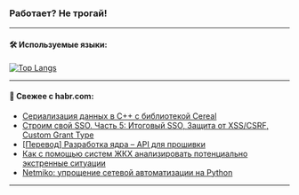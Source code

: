 ### Работает? Не трогай!

---
<!--
#### 🛠️ Technical stack:

![Java](https://img.shields.io/badge/Java-informational?logo=Oracle&style=flat&logoColor=white&color=FF4500)
![Kotlin](https://img.shields.io/badge/Kotlin-informational?logo=Kotlin&style=flat&logoColor=white&color=774D97)
![TS](https://img.shields.io/badge/TypeScript-informational?logo=typeScript&style=flat&logoColor=black&color=017acc)
![Python](https://img.shields.io/badge/Python-informational?logo=Python&style=flat&logoColor=black&color=ffdd54) <br>
![Spring](https://img.shields.io/badge/Spring-informational?logo=Spring&style=flat&logoColor=white&color=6DB33F) 
![SpringBoot](https://img.shields.io/badge/SpringBoot-informational?logo=SpringBoot&style=flat&logoColor=white&color=6DB33F)
![Nest](https://img.shields.io/badge/NestJS-informational?logo=NestJS&style=flat&logoColor=white&color=E0234E) 
![NodeJS](https://img.shields.io/badge/NodeJS-informational?logo=node.js&style=flat&logoColor=white&color=70A760)<br>
![PostgreSQL](https://img.shields.io/badge/PostgreSQL-informational?logo=PostgreSQL&style=flat&logoColor=white&color=DAA520)
![MongoDB](https://img.shields.io/badge/MongoDB-informational?logo=MongoDB&style=flat&logoColor=white&color=870000)
![Apache](https://img.shields.io/badge/Apache-informational?logo=apache&style=flat&logoColor=white&color=f74e28)

___ 
-->

#### 🛠️ Используемые языки:

[![Top Langs](https://github-readme-stats-u2qms2cxw-advtsettinggmailcoms-projects.vercel.app/api/top-langs/?username=zloylis&langs_count=10&hide_title=true&title_color=e6edf3&size_weight=0.5&count_weight=0.5&layout=compact&hide_progress=true&hide_border=true&theme=dracula)](https://github.com/zloylis)

<!---


####  :octocat:&nbsp;&nbsp; Статистика:

![GitHub stats](https://github-readme-stats-u2qms2cxw-advtsettinggmailcoms-projects.vercel.app/api?username=zloylis&show_icons=true&hide_border=true&theme=dracula&title_color=e6edf3&include_all_commits=true&count_private=true&hide_rank=false&hide_title=true&rank_icon=github)
-->
---

#### 💬 Свежее с habr.com:

<!-- BLOG-POST-LIST:START -->
- [Сериализация данных в C++ с библиотекой Cereal](https://habr.com/ru/companies/otus/articles/821195/?utm_source=habrahabr&utm_medium=rss&utm_campaign=821195)
- [Строим свой SSO. Часть 5: Итоговый SSO, Защита от XSS/CSRF, Custom Grant Type](https://habr.com/ru/articles/823808/?utm_source=habrahabr&utm_medium=rss&utm_campaign=823808)
- [[Перевод] Разработка ядра – API для прошивки](https://habr.com/ru/companies/timeweb/articles/823718/?utm_source=habrahabr&utm_medium=rss&utm_campaign=823718)
- [Как с помощью систем ЖКХ анализировать потенциально экстренные ситуации](https://habr.com/ru/articles/823784/?utm_source=habrahabr&utm_medium=rss&utm_campaign=823784)
- [Netmiko: упрощение сетевой автоматизации на Python](https://habr.com/ru/companies/otus/articles/822647/?utm_source=habrahabr&utm_medium=rss&utm_campaign=822647)
<!-- BLOG-POST-LIST:END -->

---
